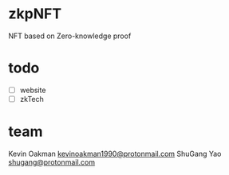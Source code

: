 # zkpNFT
NFT based on Zero-knowledge proof

# todo
-[ ] website
-[ ] zkTech

# team
Kevin Oakman <kevinoakman1990@protonmail.com>
ShuGang Yao <shugang@protonmail.com>